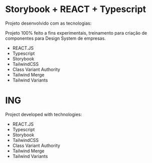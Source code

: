 <h1>Storybook + REACT + Typescript</h1>

<p>Projeto desenvolvido com as tecnologias:</p>

<p>Projeto 100% feito a fins experimentais, treinamento para criação de componentes para Design System de empresas.</p>

<ul>
  <li>REACT.JS</li>
  <li>Typescript</li>
  <li>Storybook</li>
  <li>TailwindCSS</li>
  <li>Class Variant Authority</li>
  <li>Tailwind Merge</li>
  <li>Tailwind Variants</li>
</ul>

<h1>ING</h1>

<p>Project developed with technologies:</p>

<ul>
  <li>REACT.JS</li>
  <li>Typescript</li>
  <li>Storybook</li>
  <li>TailwindCSS</li>
  <li>Class Variant Authority</li>
  <li>Tailwind Merge</li>
  <li>Tailwind Variants</li>
</ul>

